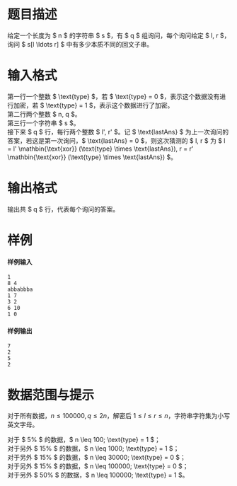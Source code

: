 
# 题目描述

给定一个长度为 $ n $ 的字符串 $ s $，有 $ q $ 组询问，每个询问给定 $ l, r $，询问 $ s[l \ldots r] $ 中有多少本质不同的回文子串。

# 输入格式

第一行一个整数 $ \text{type} $，若 $ \text{type} = 0 $，表示这个数据没有进行加密，若 $ \text{type} = 1 $，表示这个数据进行了加密。  
第二行两个整数 $ n, q $。  
第三行一个字符串 $ s $。  
接下来 $ q $ 行，每行两个整数 $ l', r' $。记 $ \text{lastAns} $ 为上一次询问的答案，若这是第一次询问，$ \text{lastAns} = 0 $，则这次猜测的 $ l, r $ 为 $ l = l' \mathbin{\text{xor}} (\text{type} \times \text{lastAns}), r = r' \mathbin{\text{xor}} (\text{type} \times \text{lastAns}) $。

# 输出格式

输出共 $ q $ 行，代表每个询问的答案。

# 样例

#### 样例输入
```plain
1
8 4
abbabbba
1 7
3 2
6 10
1 0
```

#### 样例输出
```plain
7
2
5
2
```

# 数据范围与提示

对于所有数据，$n\le 100000,q\le 2n$，解密后 $1\le l\le r\le n$，字符串字符集为小写英文字母。

对于 $ 5\% $ 的数据，$ n \leq 100; \text{type} = 1 $；  
对于另外 $ 15\% $ 的数据，$ n \leq 1000; \text{type} = 1 $；  
对于另外 $ 15\% $ 的数据，$ n \leq 30000; \text{type} = 0 $；  
对于另外 $ 15\% $ 的数据，$ n \leq 100000; \text{type} = 0 $；  
对于另外 $ 50\% $ 的数据，$ n \leq 100000; \text{type} = 1 $。

